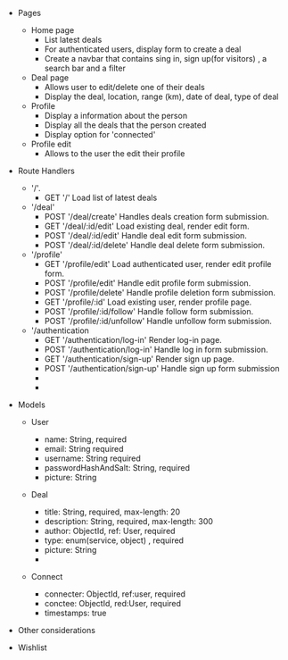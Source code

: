 - Pages
  - Home page
    - List latest deals
    - For authenticated users, display form to create a deal
    - Create a navbar that contains sing in, sign up(for visitors) , a search bar and a filter
  - Deal page
    - Allows user to edit/delete one of their deals
    - Display the deal, location, range (km), date of deal, type of deal
  - Profile
    - Display a information about the person
    - Display all the deals that the person created
    - Display option for 'connected'
  - Profile edit
    - Allows to the user the edit their profile
- Route Handlers
  - '/'.
    - GET '/' Load list of latest deals
  - '/deal'
    - POST '/deal/create' Handles deals creation form submission.
    - GET '/deal/:id/edit' Load existing deal, render edit form.
    - POST '/deal/:id/edit' Handle deal edit form submission.
    - POST '/deal/:id/delete' Handle deal delete form submission.
  - '/profile'
    - GET '/profile/edit' Load authenticated user, render edit profile form.
    - POST '/profile/edit' Handle edit profile form submission.
    - POST '/profile/delete' Handle profile deletion form submission.
    - GET '/profile/:id' Load existing user, render profile page.
    - POST '/profile/:id/follow' Handle follow form submission.
    - POST '/profile/:id/unfollow' Handle unfollow form submission.
  - '/authentication
    - GET '/authentication/log-in' Render log-in page.
    - POST '/authentication/log-in' Handle log in form submission.
    - GET '/authentication/sign-up' Render sign up page.
    - POST '/authentication/sign-up' Handle sign up form submission
    -
    -
- Models

  - User

    - name: String, required
    - email: String required
    - username: String required
    - passwordHashAndSalt: String, required
    - picture: String

  - Deal
    - title: String, required, max-length: 20
    - description: String, required, max-length: 300
    - author: ObjectId, ref: User, required
    - type: enum(service, object) , required
    - picture: String
    -
  - Connect
    - connecter: ObjectId, ref:user, required
    - conctee: ObjectId, red:User, required
    - timestamps: true

- Other considerations
- Wishlist
